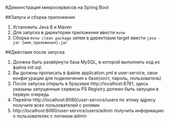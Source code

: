 #Демонстрация микросервисов на Spring Boot

##Запуск и сборка приложения
1. Установить Java 8 и Maven
2. Для запуска в директории приложения ввести ```mvnw```
3. Сборка ```mvnw clean package``` затем в директории target ввести ```java -jar {имя_приложения}.jar```

##Действия после запуска
1. Должна быть развёрнута база MySQL, в которой выполнить код из файла init.sql.
2. Вы должны прописать в файле application.yml в user-service, свои конфигурации для подключения к базе(хост, пароль, пользователь)
3. После запуска открыть в браузере http://localhost:8761, здесь указыны запущенные сервисы
PS Registry должен быть запущен в первую очередь
4. Перейти http://localhost:8080/user-service/users по этому адресу получите всех пользователей с ролями
5. http://localhost:8080/user-service/users/admin получить информацию о пользователях с логином admin